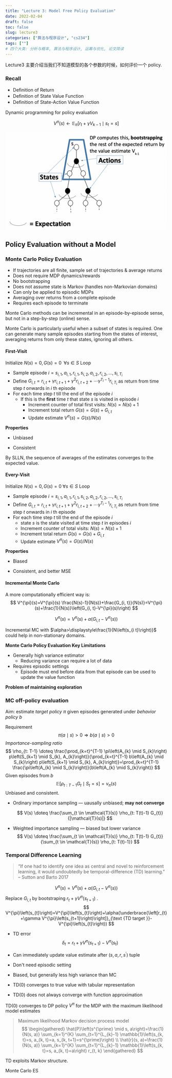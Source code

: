```yaml
---
title: "Lecture 3: Model Free Policy Evaluation"
date: 2022-02-04
draft: false
toc: false
slug: lecture3
categories: ["算法与程序设计", "cs234"]
tags: [""]
# 四个大类: 分析与概率, 算法与程序设计, 运筹与优化, 论文简读
---
```



Lecture3 主要介绍当我们不知道模型的各个参数的时候，如何评价一个 policy.


### Recall


+ Deﬁnition of Return
+ Deﬁnition of State Value Function
+ Deﬁnition of State-Action Value Function

Dynamic programming for policy evaluation

$$
V^{\pi}(s) \leftarrow \mathbb{E}_{\pi}\left[r_{t}+\gamma V_{k-1} \mid s_{t}=s\right]
$$

<img src="../figures/lecture3/bts.png" alt="" style="zoom: 60%;" />





## Policy Evaluation without a Model

### Monte Carlo Policy Evaluation



- If trajectories are all finite, sample set of trajectories \& average returns
- Does not require MDP dynamics/rewards
- No bootstrapping
- Does not assume state is Markov (handles non-Markovian domains)
- Can only be applied to episodic MDPs
- Averaging over returns from a complete episode
- Requires each episode to terminate



Monte Carlo methods can be incremental in an episode-by-episode sense, but not in a step-by-step (online) sense.

Monte Carlo is particularly useful when a subset of states is required. One can generate many sample episodes starting from the states of interest, averaging returns from only these states, ignoring all others.



#### First-Visit

Initialize $N(s)=0, G(s)=0 \;\; \forall s \in S$
Loop

- Sample episode $i=s_{i, 1}, a_{i, 1}, r_{i, 1}, s_{i, 2}, a_{i, 2}, r_{i, 2}, \ldots, s_{i, T_{i}}$
- Define $G_{i, t}=r_{i, t}+\gamma r_{i, t+1}+\gamma^{2} r_{i, t+2}+\cdots \gamma^{T_{i}-1} r_{i, T_{i}}$ as return from time
step $t$ onwards in $i$ th episode
- For each time step $t$ till the end of the episode $i$
  - If this is the **first** time $t$ that state $s$ is visited in episode $i$
    - Increment counter of total first visits: $N(s)=N(s)+1$
    - Increment total return $G(s)=G(s)+G_{i, t}$
    - Update estimate $V^{\pi}(s)=G(s) / N(s)$

**Properties**

+ Unbiased

+ Consistent

By SLLN, the sequence of averages of the estimates converges to the expected value.



#### Every-Visit

Initialize $N(s)=0, G(s)=0 \; \forall s \in S$
Loop

- Sample episode $i=s_{i, 1}, a_{i, 1}, r_{i, 1}, s_{i, 2}, a_{i, 2}, r_{i, 2}, \ldots, s_{i, T_{i}}$
- Define $G_{i, t}=r_{i, t}+\gamma r_{i, t+1}+\gamma^{2} r_{i, t+2}+\cdots \gamma^{T_{i}-1} r_{i, T_{i}}$ as return from time
step $t$ onwards in $i$ th episode
- For each time step $t$ till the end of the episode $i$
  - state $s$ is the state visited at time step $t$ in episodes $i$
  - Increment counter of total visits: $N(s)=N(s)+1$
  - Increment total return $G(s)=G(s)+G_{i, t}$
  - Update estimate $V^{\pi}(s)=G(s) / N(s)$

**Properties**

+ Biased

+ Consistent, and better MSE



#### Incremental Monte Carlo

A more computationally efficient way is:
$$
V^{\pi}(s)=V^{\pi}(s) \frac{N(s)-1}{N(s)}+\frac{G_{i, t}}{N(s)}=V^{\pi}(s)+\frac{1}{N(s)}\left(G_{i, t}-V^{\pi}(s)\right)
$$


$$
V^{\pi}(s)=V^{\pi}(s)+\alpha\left(G_{i, t}-V^{\pi}(s)\right)
$$

Incremental MC with $\alpha>\displaystyle\frac{1}{N\left(s_{i t}\right)}$ could help in non-stationary domains.



**Monte Carlo Policy Evaluation Key Limitations**

+ Generally high variance estimator
  + Reducing variance can require a lot of data
+ Requires episodic settings
  + Episode must end before data from that episode can be used to update the value function



**Problem of maintaining exploration**







### MC off-policy evaluation

Aim: estimate *target policy* $\pi$ given episodes generated under *behavior policy* $b$

Requirement
$$
\pi(a \mid s)>0 \Longrightarrow b(a\mid s) > 0  \tag{coverage}
$$
*Importance-sampling ratio*
$$
\rho_{t: T-1} \doteq \frac{\prod_{k=t}^{T-1} \pi\left(A_{k} \mid S_{k}\right) p\left(S_{k+1} \mid S_{k}, A_{k}\right)}{\prod_{k=t}^{T-1} b\left(A_{k} \mid S_{k}\right) p\left(S_{k+1} \mid S_{k}, A_{k}\right)}=\prod_{k=t}^{T-1} \frac{\pi\left(A_{k} \mid S_{k}\right)}{b\left(A_{k} \mid S_{k}\right)}
$$
Given episodes from $b$
$$
\mathbb{E}\left[\rho_{t: T-1} G_{t} \mid S_{t}=s\right]=v_{\pi}(s)
$$
Unbiased and consistent.

+ Ordinary importance sampling — uausally unbiased; **may not converge**

  $$
  V(s) \doteq \frac{\sum_{t \in \mathcal{T}(s)} \rho_{t: T(t)-1} G_{t}}{|\mathcal{T}(s)|}
  $$

+ Weighted importance sampling — biased but lower variance
  $$
  V(s) \doteq \frac{\sum_{t \in \mathcal{T}(s)} \rho_{t: T(t)-1} G_{t}}{\sum_{t \in \mathcal{T}(s)} \rho_{t: T(t)-1}}
  $$



### Temporal Difference Learning

> “If one had to identify one idea as central and novel to reinforcement learning, it would undoubtedly be temporal-difference (TD) learning.”   – Sutton and Barto 2017





$$
V^{\pi}(s)=V^{\pi}(s)+\alpha\left(G_{i, t}-V^{\pi}(s)\right)
$$
Replace $G_{i,t}$ by bootstraping $r_t + \gamma V^\pi(s_{t+1})$ .
$$
V^{\pi}\left(s_{t}\right)=V^{\pi}\left(s_{t}\right)+\alpha(\underbrace{\left[r_{t}+\gamma V^{\pi}\left(s_{t+1}\right)\right]}_{\text {TD target }}-V^{\pi}\left(s_{t}\right))
$$

+ TD error
  $$
  \delta_{t}=r_{t}+\gamma V^{\pi}\left(s_{t+1}\right)-V^{\pi}\left(s_{t}\right)
  $$

+ Can immediately update value estimate after $\left(s, a, r, s^{\prime}\right)$ tuple

+ Don't need episodic setting

+ Biased, but generally less high variance than MC

+ TD(0) converges to true value with tabular representation

+ TD(0) does not always converge with function approximation







TD(0) converges to DP policy $V^\pi$ for the MDP with the maximum likelihood model estimates



> Maximum likelihood Markov decision process model
> $$
\begin{gathered}
 \hat{P}\left(s^{\prime} \mid s, a\right)=\frac{1}{N(s, a)} \sum_{k=1}^{K} \sum_{t=1}^{L_{k}-1} \mathbb{1}\left(s_{k, t}=s, a_{k, t}=a, s_{k, t+1}=s^{\prime}\right) \\
 \hat{r}(s, a)=\frac{1}{N(s, a)} \sum_{k=1}^{K} \sum_{t=1}^{L_{k}-1} \mathbb{1}\left(s_{k, t}=s, a_{k, t}=a\right) r_{t, k}
\end{gathered}
> $$

TD exploits Markov structure.



Monte Carlo ES
